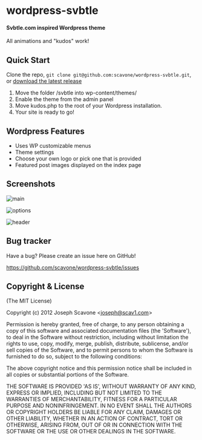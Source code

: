# wordpress-svbtle
#### Svbtle.com inspired Wordpress theme

All animations and "kudos" work!  

## Quick Start
Clone the repo, `git clone git@github.com:scavone/wordpress-svbtle.git`, or [download the latest release](https://github.com/scavone/wordpress-svbtle/zipball/master)

1. Move the folder /svbtle into wp-content/themes/
2. Enable the theme from the admin panel
3. Move kudos.php to the root of your Wordpress installation.
4. Your site is ready to go!

## Wordpress Features
* Uses WP customizable menus
* Theme settings
* Choose your own logo or pick one that is provided
* Featured post images displayed on the index page

## Screenshots 

![main][1]

![options][2]

![header][3]

 [1]: https://github.com/scavone/wordpress-svbtle/raw/master/screenshot_main.png
 [2]: https://github.com/scavone/wordpress-svbtle/raw/master/screenshot_options.png 
 [3]: https://github.com/scavone/wordpress-svbtle/raw/master/screenshot_header.png 


## Bug tracker

Have a bug? Please create an issue here on GitHub!

https://github.com/scavone/wordpress-svbtle/issues



## Copyright & License 

(The MIT License)

Copyright (c) 2012 Joseph Scavone &lt;joseph@scav1.com&gt;

Permission is hereby granted, free of charge, to any person obtaining
a copy of this software and associated documentation files (the
'Software'), to deal in the Software without restriction, including
without limitation the rights to use, copy, modify, merge, publish,
distribute, sublicense, and/or sell copies of the Software, and to
permit persons to whom the Software is furnished to do so, subject to
the following conditions:

The above copyright notice and this permission notice shall be
included in all copies or substantial portions of the Software.

THE SOFTWARE IS PROVIDED 'AS IS', WITHOUT WARRANTY OF ANY KIND,
EXPRESS OR IMPLIED, INCLUDING BUT NOT LIMITED TO THE WARRANTIES OF
MERCHANTABILITY, FITNESS FOR A PARTICULAR PURPOSE AND NONINFRINGEMENT.
IN NO EVENT SHALL THE AUTHORS OR COPYRIGHT HOLDERS BE LIABLE FOR ANY
CLAIM, DAMAGES OR OTHER LIABILITY, WHETHER IN AN ACTION OF CONTRACT,
TORT OR OTHERWISE, ARISING FROM, OUT OF OR IN CONNECTION WITH THE
SOFTWARE OR THE USE OR OTHER DEALINGS IN THE SOFTWARE.